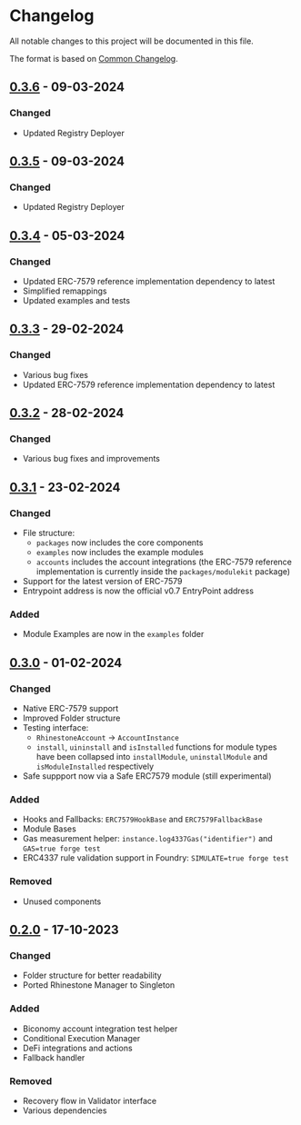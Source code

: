 # Changelog

All notable changes to this project will be documented in this file.

The format is based on [Common Changelog](https://common-changelog.org/).

[0.3.6]: https://github.com/rhinestonewtf/modulekit/releases/tag/v0.3.6
[0.3.5]: https://github.com/rhinestonewtf/modulekit/releases/tag/v0.3.5
[0.3.4]: https://github.com/rhinestonewtf/modulekit/releases/tag/v0.3.4
[0.3.3]: https://github.com/rhinestonewtf/modulekit/releases/tag/v0.3.3
[0.3.2]: https://github.com/rhinestonewtf/modulekit/releases/tag/v0.3.2
[0.3.1]: https://github.com/rhinestonewtf/modulekit/releases/tag/v0.3.1
[0.3.0]: https://github.com/rhinestonewtf/modulekit/releases/tag/v0.3.0
[0.2.0]: https://github.com/rhinestonewtf/modulekit/releases/tag/v0.2.0
[0.1.0]: https://github.com/rhinestonewtf/modulekit/releases/tag/v0.1.0

## [0.3.6] - 09-03-2024

### Changed

- Updated Registry Deployer

## [0.3.5] - 09-03-2024

### Changed

- Updated Registry Deployer

## [0.3.4] - 05-03-2024

### Changed

- Updated ERC-7579 reference implementation dependency to latest
- Simplified remappings
- Updated examples and tests

## [0.3.3] - 29-02-2024

### Changed

- Various bug fixes
- Updated ERC-7579 reference implementation dependency to latest

## [0.3.2] - 28-02-2024

### Changed

- Various bug fixes and improvements

## [0.3.1] - 23-02-2024

### Changed

- File structure:
  - `packages` now includes the core components
  - `examples` now includes the example modules
  - `accounts` includes the account integrations (the ERC-7579 reference implementation is currently inside the `packages/modulekit` package)
- Support for the latest version of ERC-7579
- Entrypoint address is now the official v0.7 EntryPoint address

### Added

- Module Examples are now in the `examples` folder

## [0.3.0] - 01-02-2024

### Changed

- Native ERC-7579 support
- Improved Folder structure
- Testing interface:
  - `RhinestoneAccount` -> `AccountInstance`
  - `install`, `uininstall` and `isInstalled` functions for module types have been collapsed into `installModule`, `uninstallModule` and `isModuleInstalled` respectively
- Safe suppport now via a Safe ERC7579 module (still experimental)

### Added

- Hooks and Fallbacks: `ERC7579HookBase` and `ERC7579FallbackBase`
- Module Bases
- Gas measurement helper: `instance.log4337Gas("identifier")` and `GAS=true forge test`
- ERC4337 rule validation support in Foundry: `SIMULATE=true forge test`

### Removed

- Unused components

## [0.2.0] - 17-10-2023

### Changed

- Folder structure for better readability
- Ported Rhinestone Manager to Singleton

### Added

- Biconomy account integration test helper
- Conditional Execution Manager
- DeFi integrations and actions
- Fallback handler

### Removed

- Recovery flow in Validator interface
- Various dependencies
